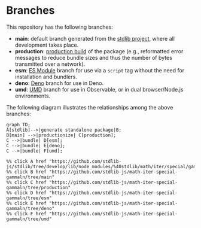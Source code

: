 <!--

@license Apache-2.0

Copyright (c) 2022 The Stdlib Authors.

Licensed under the Apache License, Version 2.0 (the "License");
you may not use this file except in compliance with the License.
You may obtain a copy of the License at

    http://www.apache.org/licenses/LICENSE-2.0

Unless required by applicable law or agreed to in writing, software
distributed under the License is distributed on an "AS IS" BASIS,
WITHOUT WARRANTIES OR CONDITIONS OF ANY KIND, either express or implied.
See the License for the specific language governing permissions and
limitations under the License.

-->

# Branches

This repository has the following branches:

-   **main**: default branch generated from the [stdlib project][stdlib-url], where all development takes place.
-   **production**: [production build][production-url] of the package (e.g., reformatted error messages to reduce bundle sizes and thus the number of bytes transmitted over a network).
-   **esm**: [ES Module][esm-url] branch for use via a `script` tag without the need for installation and bundlers.
-   **deno**: [Deno][deno-url] branch for use in Deno.
-   **umd**: [UMD][umd-url] branch for use in Observable, or in dual browser/Node.js environments.

The following diagram illustrates the relationships among the above branches:

```mermaid
graph TD;
A[stdlib]-->|generate standalone package|B;
B[main] -->|productionize| C[production];
C -->|bundle| D[esm];
C -->|bundle| E[deno];
C -->|bundle| F[umd];

%% click A href "https://github.com/stdlib-js/stdlib/tree/develop/lib/node_modules/%40stdlib/math/iter/special/gammaln"
%% click B href "https://github.com/stdlib-js/math-iter-special-gammaln/tree/main"
%% click C href "https://github.com/stdlib-js/math-iter-special-gammaln/tree/production"
%% click D href "https://github.com/stdlib-js/math-iter-special-gammaln/tree/esm"
%% click E href "https://github.com/stdlib-js/math-iter-special-gammaln/tree/deno"
%% click F href "https://github.com/stdlib-js/math-iter-special-gammaln/tree/umd"
```

[stdlib-url]: https://github.com/stdlib-js/stdlib/tree/develop/lib/node_modules/%40stdlib/math/iter/special/gammaln
[production-url]: https://github.com/stdlib-js/math-iter-special-gammaln/tree/production
[deno-url]: https://github.com/stdlib-js/math-iter-special-gammaln/tree/deno
[umd-url]: https://github.com/stdlib-js/math-iter-special-gammaln/tree/umd
[esm-url]: https://github.com/stdlib-js/math-iter-special-gammaln/tree/esm